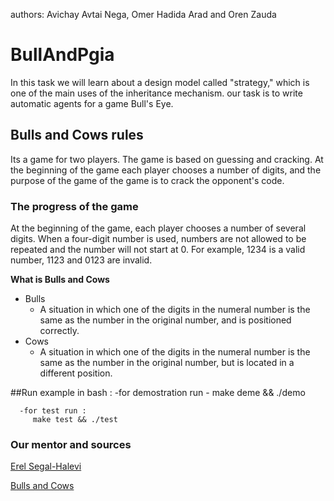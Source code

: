 authors: Avichay Avtai Nega, Omer Hadida Arad and Oren Zauda
# BullAndPgia

In this task we will learn about a design model called "strategy," which is one of the main uses of the inheritance mechanism.
our task is to write automatic agents for a game Bull's Eye.

## Bulls and Cows rules

Its a game for two players. The game is based on guessing and cracking. 
At the beginning of the game each player chooses a number of digits, and the purpose of the game of the game is to crack the opponent's code.

### The progress of the game

At the beginning of the game, each player chooses a number of several digits. When a four-digit number is used, 
numbers are not allowed to be repeated and the number will not start at 0. For example, 1234 is a valid number, 1123 and 0123 are invalid.

**What is Bulls and Cows**
   - Bulls
     - A situation in which one of the digits in the numeral number is the same as the number in the original number,
     and is positioned correctly.
   - Cows
      - A situation in which one of the digits in the numeral number is the same as the number in the original number,
      but is located in a different position.

##Run example in bash :
      -for demostration run -
         make deme && ./demo
      
      -for test run :
         make test && ./test 
      
### Our mentor and sources

[Erel Segal-Halevi](https://github.com/erelsgl/ariel-cpp-5779) 

[Bulls and Cows](https://en.wikipedia.org/wiki/Bulls_and_Cows)

